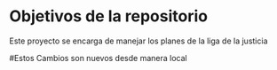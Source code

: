 # Objetivos de la repositorio

Este proyecto se encarga de manejar los planes de la liga de la justicia

#Estos Cambios son nuevos desde manera local